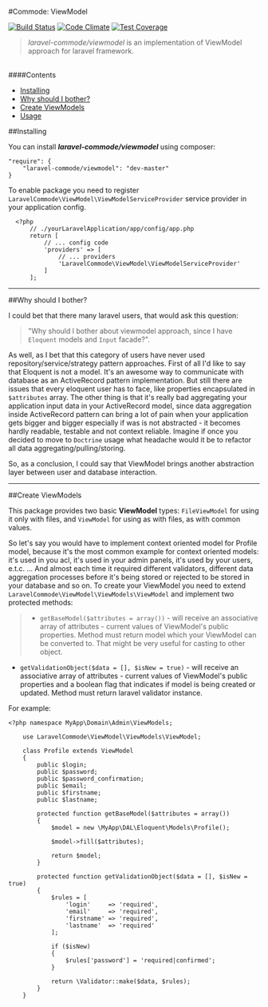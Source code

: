 #Commode: ViewModel

[![Build Status](https://travis-ci.org/laravel-commode/viewmodel.svg?branch=master)](https://travis-ci.org/laravel-commode/viewmodel)
[![Code Climate](https://codeclimate.com/github/laravel-commode/viewmodel/badges/gpa.svg)](https://codeclimate.com/github/laravel-commode/viewmodel)
[![Test Coverage](https://codeclimate.com/github/laravel-commode/viewmodel/badges/coverage.svg)](https://codeclimate.com/github/laravel-commode/viewmodel)

> *_laravel-commode/viewmodel_* is an implementation of ViewModel approach for laravel framework.

<br />
####Contents

+ <a href="#installing">Installing</a>
+ <a href="#bother">Why should I bother?</a>
+ <a href="#viewmodel">Create ViewModels</a>
+ <a href="#usage">Usage</a>


##<a name="service">Installing</a>

You can install ___laravel-commode/viewmodel___ using composer:

    "require": {
        "laravel-commode/viewmodel": "dev-master"
    }

To enable package you need to register ``LaravelCommode\ViewModel\ViewModelServiceProvider``
service provider in your application config.

      <?php
          // ./yourLaravelApplication/app/config/app.php
          return [
              // ... config code
              'providers' => [
                  // ... providers
                  'LaravelCommode\ViewModel\ViewModelServiceProvider'
              ]
          ];
<hr />
##<a name="bother">Why should I bother?</a>

I could bet that there many laravel users, that would ask this question:

>"Why should I bother about viewmodel approach, since I have ``Eloquent`` models and ``Input`` facade?".

As well, as I bet that this category of users have never used repository/service/strategy pattern approaches.
First of all I'd like to say that Eloquent is not a model. It's an awesome way to communicate with database as
an ActiveRecord pattern implementation. But still there are issues that every eloquent user has to face, like
properties encapsulated in `$attributes` array.
The other thing is that it's really bad aggregating your application input data in your ActiveRecord model,
since data aggregation inside ActiveRecord pattern can bring a lot of pain when your application gets bigger
and bigger especially if was is not abstracted - it becomes hardly readable, testable and not context reliable.
Imagine if once you decided to move to ``Doctrine`` usage what headache would it be to refactor all data
aggregating/pulling/storing.

So, as a conclusion, I could say that ViewModel brings another abstraction layer between user and database
interaction.

<hr />

##<a name="viewmodel">Create ViewModels</a>

This package provides two basic __ViewModel__ types: ``FileViewModel`` for using it only with files, and
``ViewModel`` for using as with files, as with common values.

So let's say you would have to implement context oriented model for Profile model, because it's the most
common example for context oriented models: it's used in you acl, it's used in your admin panels, it's used by
your users, e.t.c. ... And almost each time it required different validators, different data aggregation
processes before it's being stored or rejected to be stored in your database and so on.
To create your ViewModel you need to extend ``LaravelCommode\ViewModel\ViewModels\ViewModel`` and  implement
two protected methods:

>* ``getBaseModel($attributes = array())`` - will receive an associative array of attributes - current values
of ViewModel's public properties. Method must return model which your ViewModel can be converted to. That might
be very useful for casting to other object.
* ``getValidationObject($data = [], $isNew = true)`` - will receive an associative array of attributes - current values
of ViewModel's public properties and a boolean flag that indicates if model is being created or updated. Method must
return laravel validator instance.

For example:

    <?php namespace MyApp\Domain\Admin\ViewModels;

        use LaravelCommode\ViewModel\ViewModels\ViewModel;

        class Profile extends ViewModel
        {
            public $login;
            public $password;
            public $password_confirmation;
            public $email;
            public $firstname;
            public $lastname;

            protected function getBaseModel($attributes = array())
            {
                $model = new \MyApp\DAL\Eloquent\Models\Profile();

                $model->fill($attributes);

                return $model;
            }

            protected function getValidationObject($data = [], $isNew = true)
            {
                $rules = [
                    'login'     => 'required',
                    'email'     => 'required',
                    'firstname' => 'required',
                    'lastname'  => 'required'
                ];

                if ($isNew)
                {
                    $rules['password'] = 'required|confirmed';
                }

                return \Validator::make($data, $rules);
            }
        }

